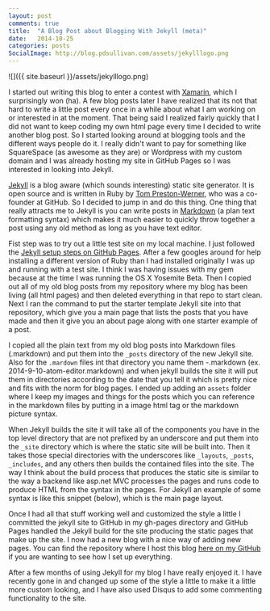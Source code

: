 ```yaml
---
layout: post
comments: true
title:  "A Blog Post about Blogging With Jekyll (meta)"
date:   2014-10-25
categories: posts
SocialImage: http://blog.pdsullivan.com/assets/jekylllogo.png
---
```


![]({{ site.baseurl }}/assets/jekylllogo.png)

I started out writing this blog to enter a contest with [Xamarin][xamarinweb], which I surprisingly won (ha). A few blog posts later I have realized that its not that hard to write a little post every once in a while about what I am working on or interested in at the moment. That being said I realized fairly quickly that I did not want to keep coding my own html page every time I decided to write another blog post. So I started looking around at blogging tools and the different ways people do it. I really didn't want to pay for something like SquareSpace (as awesome as they are) or Wordpress with my custom domain and I was already hosting my site in GitHub Pages so I was interested in looking into Jekyll.

[Jekyll][jekyllweb] is a blog aware (which sounds interesting) static site generator. It is open source and is written in Ruby by [Tom Preston-Werner][toppreston], who was a co-founder at GitHub. So I decided to jump in and do this thing. One thing that really attracts me to Jekyll is you can write posts in [Markdown][markdown] (a plan text formatting syntax) which makes it much easier to quickly throw together a post using any old method as long as you have text editor.

[jekyllweb]: http://jekyllrb.com/
[toppreston]:http://tom.preston-werner.com/
[markdown]:http://en.wikipedia.org/wiki/Markdown

Fist step was to try out a little test site on my local machine. I just followed the [Jekyll setup steps on GitHub Pages][ghpjekyll]. After a few googles around for help installing a different version of Ruby than I had installed originally I was up and running with a test site. I think I was having issues with my gem because at the time I was running the OS X Yosemite Beta. Then I copied out all of my old blog posts from my repository where my blog has been living (all html pages) and then deleted everything in that repo to start clean. Next I ran the command to put the starter template Jekyll site into that repository, which give you a main page that lists the posts that you have made and then it give you an about page along with one starter example of a post.

[ghpjekyll]: https://help.github.com/articles/using-jekyll-with-pages/

I copied all the plain text from my old blog posts into Markdown files (.markdown) and put them into the `_posts` directory of the new Jekyll site. Also for the `.mardown` files int that directory you name them <date>-<postname>.markdown (ex. 2014-9-10-atom-editor.markdown) and when jekyll builds the site it will put them in directories according to the date that you tell it which is pretty nice and fits with the norm for blog pages. I ended up adding an `assets` folder where I keep my images and things for the posts which you can reference in the markdown files by putting in a image html tag or the markdown picture syntax.

When Jekyll builds the site it will take all of the components you have in the top level directory that are not prefixed by an underscore and put them into the `_site` directory which is where the static site will be built into. Then it takes those special directories with the underscores like `_layouts`, `_posts`, `_includes`, and any others then builds the contained files into the site. The way I think about the build process that produces the static site is similar to the way a backend like asp.net MVC processes the pages and runs code to produce HTML from the syntax in the pages. For Jekyll an example of some syntax is like this snippet (below), which is the main page layout.

<script src="https://gist.github.com/pdsullivan/24c4c47408498870be46.js"></script>

Once I had all that stuff working well and customized the style a little I committed the jekyll site to GitHub in my gh-pages directory and GitHub Pages handled the Jekyll build for the site producing the static pages that make up the site. I now had a new blog with a nice way of adding new pages. You can find the repository where I host this blog [here on my GitHub][ghblog] if you are wanting to see how I set up everything.

After a few months of using Jekyll for my blog I have really enjoyed it. I have recently gone in and changed up some of the style a little to make it a little more custom looking, and I have also used Disqus to add some commenting functionality to the site.

[xamarinweb]: http://xamarin.com/
[ghblog]: https://github.com/pdsullivan/blog